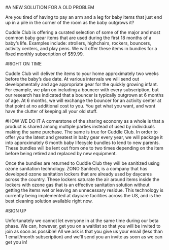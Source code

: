 #A NEW SOLUTION FOR A OLD PROBLEM

Are you tired of having to pay an arm and a leg for baby items that just end up in a pile in the corner of the room as the baby outgrows it?

Cuddle Club is offering a curated selection of some of the major and most common baby gear items that are used during the first 18 months of a baby’s life. Examples include: strollers, highchairs, rockers, bouncers, activity centers, and play pens. We will offer these items in bundles for a fixed monthly subscription of $59.99.  

#RIGHT ON TIME

Cuddle Club will deliver the items to your home approximately two weeks before the baby’s due date. At various intervals we will send out developmentally and age appropriate gear for the quickly growing infant. For example, we plan on including a bouncer with every subscription, but our research has indicated that a bouncer is typically outgrown at 6 months of age. At 6 months, we will exchange the bouncer for an activity center at that point at no additional cost to you.   You get what you want, and wont have the clutter of keeping all your old stuff.


#HOW WE DO IT
A cornerstone of the sharing economy as a whole is that a product is shared among multiple parties instead of used by individuals making the same purchase. The same is true for Cuddle Club. In order to offer you the latest and greatest in baby gear every year, we will package it into approximately 6 month baby lifecycle bundles to lend to new parents. These bundles will be lent out from one to two times depending on the item before being retired and replaced by new equipment. 

Once the bundles are returned to Cuddle Club they will be sanitized using ozone sanitation technology. ZONO Sanitech, is a company that has developed ozone sanitation lockers that are already used by daycares across the country. These lockers saturate the air around items inside the lockers with ozone gas that is an effective sanitation solution without getting the items wet or leaving an unnecessary residue. This technology is currently being implemented at daycare facilities across the US, and is the best cleaning solution available right now.


#SIGN UP

Unfortunately we cannot let everyone in at the same time during our beta phase. We can, however, get you on a waitlist so that you will be invited to join as soon as possible! All we ask is that you give us your email (less than 1 email/month subscription) and we'll send you an invite as soon as we can get you in!
